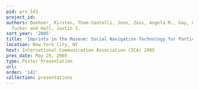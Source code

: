 ```yaml
---
pid: prs_143
project_id: 
authors: Boehner, Kirsten, Thom-Santelli, Jenn, Zoss, Angela M., Gay, Geri, Barrett,
  Tucker and Hall, Justin S.
sort_year: '2005'
title: 'Imprints in the Museum: Social Navigation Technology for Participatory Expression'
location: New York City, NY
host: International Communication Association (ICA) 2005
pres_date: May 29, 2005
type: Poster Presentation
url: 
order: '142'
collection: presentations
---
```

